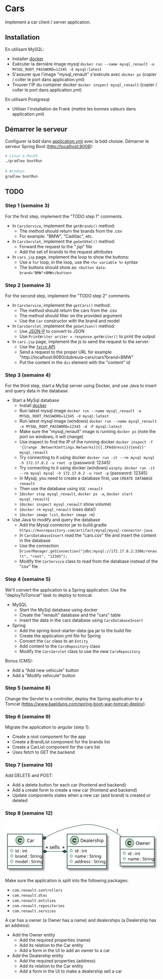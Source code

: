 # Cars

Implement a car client / server application.

## Installation

En utilisant MySQL:

- Installer [docker](https://www.docker.com/get-started)
- Exécuter la dernière image mysql `docker run --name mysql_renault -e MYSQL_ROOT_PASSWORD=12345 -d mysql:latest`
- S'assurer que l'image "mysql_renault" s'exécute avec `docker ps` (copier / coller le port dans application.yml)
- Trouver l'IP du container docker `docker inspect mysql_renault` (copier / coller le port dans application.yml)

En utilisant Postgresql

- Utiliser l'installation de Frank (mettre les bonnes valeurs dans application.yml)

## Démarrer le serveur

Configurer la bdd dans [application.yml](./src/main/resources/application.yml) avec la bdd choisie. Démarrer le serveur Spring Boot ([http://localhost:8008](http://localhost:8008)):

```bash
# Linux & MacOS
./gradlew bootRun

# Windows
gradlew bootRun
```

## TODO

### Step 1 (semaine 3)

For the first step, implement the "TODO step 1" comments.

- In `CarsService`, implement the `getBrands()` method:
    - The method should return the brands from the .csv
    - For example: "BMW", "Cadillac", etc.
- In `CarsServlet`, implement the `goGetHtml()` method:
    - Forward the request to the ".jsp" file
    - Add the set of brands to the request attributes
- In `cars.jsp` page, implement the loop to show the buttons:
    - Use a `for` loop, in the loop, use the `<%= variable %>` syntax
    - The buttons should show as: `<button data-brand="BMW">BMW</button>`

### Step 2 (semaine 3)

For the second step, implement the "TODO step 2" comments.

- In `CarsService`, implement the `getCars()` method:
    - The method should return the cars from the .csv
    - The method should filter on the provided argument
    - Use the `Car` constructor with the brand and model
- In `CarsServlet`, implement the `goGetJson()` method:
    - Use [JSON-P](https://javaee.github.io/jsonp/getting-started.html) to convert to JSON
    - Use `PrintWriter writer = response.getWriter()` to print the output
- In `cars.jsp` page, implement the js to send the request to the server:
    - Use the [`fetch` API](https://developer.mozilla.org/en-US/docs/Web/API/Fetch_API/Using_Fetch)
    - Send a request to the proper URL for example "http://localhost:8080/dubreuia-cars/cars?brand=BMW"
    - Put the content in the `div` element with the "content" id
    
### Step 3 (semaine 4)

For the third step, start a MySql server using Docker, and use Java to insert and query data in the database.

- Start a MySql database
    - Install [docker](https://www.docker.com/get-started)
    - Run latest mysql image `docker run --name mysql_renault -e MYSQL_ROOT_PASSWORD=12345 -d mysql:latest`
    - Run latest mysql image (windows) `docker run --name mysql_renault -e MYSQL_ROOT_PASSWORD=12345 -d -P mysql:latest`
    - Make sure the "mysql_renault" image is running `docker ps` (note the port on windows, it will change)
    - Use inspect to find the IP of the running docker `docker inspect -f '{{range .NetworkSettings.Networks}}{{.IPAddress}}{{end}}' mysql_renault`
    - Try connecting to it using docker `docker run -it --rm mysql mysql -h 172.17.0.2 -u root -p` (password: 12345)
    - Try connecting to it using docker (windows) `winpty docker run -it --rm mysql mysql -h 172.17.0.2 -u root -p` (password: 12345)
    - In Mysql, you need to create a database first, use `CREATE DATABASE renault`
    - Then use the database using `USE renault`
    - (`docker stop mysql_renault`, `docker ps -a`, `docker start mysql_renault`)
    - (`docker inspect mysql_renault` show volume)
    - (`docker rm mysql_renault` loses data!)
    - (`docker image list`, `docker image rm`)
- Use Java to modify and query the database 
    - Add the Mysql connector jar to build.gradle `https://mvnrepository.com/artifact/mysql/mysql-connector-java`
    - In `CarsDatabaseInsert` read the "cars.csv" file and insert the content in the database
    - Use the connection `DriverManager.getConnection("jdbc:mysql://172.17.0.2:3306/renault", "root", "12345");`
    - Modify the `CarService` class to read from the database instead of the "csv" file

### Step 4 (semaine 5)

We'll convert the application to a Spring application. Use the "deployToTomcat" task to deploy to tomcat.

- MySQL
    - Start the MySql database using docker
    - Create the "renault" database and the "cars" table
    - Insert the data in the cars database using `CarsDatabaseInsert`
- Spring
    - Add the spring-boot-starter-data-jpa jar to the build file
    - Create the application.yml file for Spring
    - Convert the `Car` class to an `Entity`
    - Add content to the `CarsRepository` class
    - Modify the `CarsServlet` class to use the new `CarsRepository`

Bonus (CMS):

- Add a "Add new vehicule" button
- Add a "Modify vehicule" button

### Step 5 (semaine 8)

Change the Servlet to a controller, deploy the Spring application to a Tomcat (https://www.baeldung.com/spring-boot-war-tomcat-deploy).

### Step 6 (semaine 9)

Migrate the application to angular (step 1):

- Create a root component for the app
- Create a BrandList component for the brands list
- Create a CarList component for the cars list
- Uses fetch to GET the backend

### Step 7 (semaine 10)

Add DELETE and POST:

- Add a delete button for each car (frontend and backend)
- Add a create form to create a new car (frontend and backend)
- Update components states when a new car (and brand) is created or deleted

### Step 8 (semaine 12)

![Cars class diagram - Step 8](docs/cars_class_diagram_step_08.svg)

Make sure the application is split into the following packages:

- `com.renault.controllers`
- `com.renault.dtos`
- `com.renault.entities`
- `com.renault.repositories`
- `com.renault.services`

A car has a owner (a Owner has a name) and dealerships (a Dealership has an address):

- Add the Owner entity
    - Add the required properties (name)
    - Add its relation to the Car entity
    - Add a form in the UI to add an owner to a car
- Add the Dealership entity
    - Add the required properties (address)
    - Add its relation to the Car entity
    - Add a form in the UI to make a dealership sell a car
